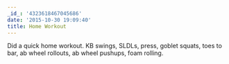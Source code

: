 ```yaml
---
_id_: '4323618467045686'
date: '2015-10-30 19:09:40'
title: Home Workout
---
```


Did a quick home workout. KB swings, SLDLs, press, goblet squats, toes to bar, ab wheel rollouts, ab wheel pushups, foam rolling.
